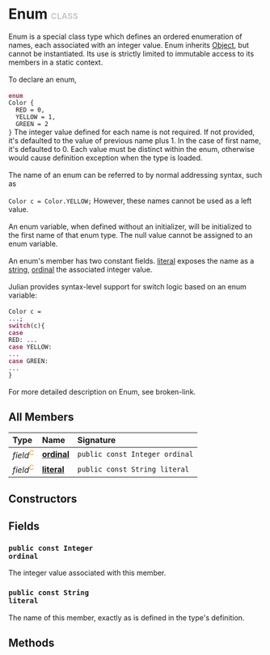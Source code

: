 # Enum <font color="#C8C8C8" size="3">CLASS</font>

Enum is a special class type which defines an ordered enumeration of names, each associated with an integer value. Enum inherits <a href="../Object">Object</a>, but cannot be instantiated. Its use is strictly limited to immutable access to its members in a static context.<br><br>To declare an enum,<br><br><code><font color="#993366">**enum**</font> Color {<br>&nbsp;&nbsp;RED = 0,<br>&nbsp;&nbsp;YELLOW = 1,<br>&nbsp;&nbsp;GREEN = 2<br>}</code> The integer value defined for each name is not required. If not provided, it's defaulted to the value of previous name plus 1. In the case of first name, it's defaulted to 0. Each value must be distinct within the enum, otherwise would cause definition exception when the type is loaded.<br><br>The name of an enum can be referred to by normal addressing syntax, such as<br><br><code>Color c = Color.YELLOW;</code> However, these names cannot be used as a left value.<br><br>An enum variable, when defined without an initializer, will be initialized to the first name of that enum type. The null value cannot be assigned to an enum variable.<br><br>An enum's member has two constant fields. <a href="broken-link">literal</a> exposes the name as a <a href="../String">string</a>, <a href="broken-link">ordinal</a> the associated integer value.<br><br>Julian provides syntax-level support for switch logic based on an enum variable:<br><br><code>Color c = ...;<br><font color="#993366">**switch**</font>(c){<br><font color="#993366">**case**</font> RED: ...<br><font color="#993366">**case**</font> YELLOW: ...<br><font color="#993366">**case**</font> GREEN: ...<br>}</code><br><br>For more detailed description on Enum, see broken-link.

## All Members
|**Type**|**Name**|**Signature**
|:-------|:-------|:------------
|*field*<font color="#FF9900"><sup>C</sup></font>|<a href="#f-ordinal"><b>ordinal</b></a>|`public const Integer ordinal`
|*field*<font color="#FF9900"><sup>C</sup></font>|<a href="#f-literal"><b>literal</b></a>|`public const String literal`

## Constructors

## Fields
<a name="f-ordinal"></a>
### <code>public const Integer ordinal</code>
The integer value associated with this member.<a name="f-literal"></a>
### <code>public const String literal</code>
The name of this member, exactly as is defined in the type's definition.
## Methods
